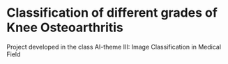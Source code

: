 # Classification of different grades of Knee Osteoarthritis
Project developed in the class AI-theme III: Image Classification in Medical Field
